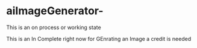 # aiImageGenerator-

This is an on process or working state

This is an In Complete right now 
for GEnrating an Image a credit is needed 
